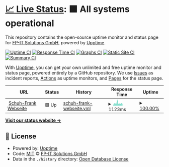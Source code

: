 # [📈 Live Status](https://schuh-frank.fpits.xyz): <!--live status--> **🟩 All systems operational**

This repository contains the open-source uptime monitor and status page for [FP-IT Solutions GmbH](http://www.fpitsolutions.de/), powered by [Upptime](https://github.com/upptime/upptime).

[![Uptime CI](https://github.com/FP-IT-Solutions-GmbH/upptime_schuh-frank/workflows/Uptime%20CI/badge.svg)](https://github.com/FP-IT-Solutions-GmbH/upptime_schuh-frank/actions?query=workflow%3A%22Uptime+CI%22)
[![Response Time CI](https://github.com/FP-IT-Solutions-GmbH/upptime_schuh-frank/workflows/Response%20Time%20CI/badge.svg)](https://github.com/FP-IT-Solutions-GmbH/upptime_schuh-frank/actions?query=workflow%3A%22Response+Time+CI%22)
[![Graphs CI](https://github.com/FP-IT-Solutions-GmbH/upptime_schuh-frank/workflows/Graphs%20CI/badge.svg)](https://github.com/FP-IT-Solutions-GmbH/upptime_schuh-frank/actions?query=workflow%3A%22Graphs+CI%22)
[![Static Site CI](https://github.com/FP-IT-Solutions-GmbH/upptime_schuh-frank/workflows/Static%20Site%20CI/badge.svg)](https://github.com/FP-IT-Solutions-GmbH/upptime_schuh-frank/actions?query=workflow%3A%22Static+Site+CI%22)
[![Summary CI](https://github.com/FP-IT-Solutions-GmbH/upptime_schuh-frank/workflows/Summary%20CI/badge.svg)](https://github.com/FP-IT-Solutions-GmbH/upptime_schuh-frank/actions?query=workflow%3A%22Summary+CI%22)

With [Upptime](https://upptime.js.org), you can get your own unlimited and free uptime monitor and status page, powered entirely by a GitHub repository. We use [Issues](https://github.com/FP-IT-Solutions-GmbH/upptime_schuh-frank/issues) as incident reports, [Actions](https://github.com/FP-IT-Solutions-GmbH/upptime_schuh-frank/actions) as uptime monitors, and [Pages](https://schuh-frank.fpits.xyz) for the status page.

<!--start: status pages-->
<!-- This summary is generated by Upptime (https://github.com/upptime/upptime) -->
<!-- Do not edit this manually, your changes will be overwritten -->
<!-- prettier-ignore -->
| URL | Status | History | Response Time | Uptime |
| --- | ------ | ------- | ------------- | ------ |
| <img alt="" src="https://favicons.githubusercontent.com/www.schuh-frank.de" height="13"> [Schuh-Frank Webseite](https://www.schuh-frank.de/) | 🟩 Up | [schuh-frank-webseite.yml](https://github.com/FP-IT-Solutions-GmbH/upptime_schuh-frank/commits/HEAD/history/schuh-frank-webseite.yml) | <details><summary><img alt="Response time graph" src="./graphs/schuh-frank-webseite/response-time-week.png" height="20"> 1123ms</summary><br><a href="https://schuh-frank.fpits.xyz/history/schuh-frank-webseite"><img alt="Response time 1224" src="https://img.shields.io/endpoint?url=https%3A%2F%2Fraw.githubusercontent.com%2FFP-IT-Solutions-GmbH%2Fupptime_schuh-frank%2FHEAD%2Fapi%2Fschuh-frank-webseite%2Fresponse-time.json"></a><br><a href="https://schuh-frank.fpits.xyz/history/schuh-frank-webseite"><img alt="24-hour response time 936" src="https://img.shields.io/endpoint?url=https%3A%2F%2Fraw.githubusercontent.com%2FFP-IT-Solutions-GmbH%2Fupptime_schuh-frank%2FHEAD%2Fapi%2Fschuh-frank-webseite%2Fresponse-time-day.json"></a><br><a href="https://schuh-frank.fpits.xyz/history/schuh-frank-webseite"><img alt="7-day response time 1123" src="https://img.shields.io/endpoint?url=https%3A%2F%2Fraw.githubusercontent.com%2FFP-IT-Solutions-GmbH%2Fupptime_schuh-frank%2FHEAD%2Fapi%2Fschuh-frank-webseite%2Fresponse-time-week.json"></a><br><a href="https://schuh-frank.fpits.xyz/history/schuh-frank-webseite"><img alt="30-day response time 968" src="https://img.shields.io/endpoint?url=https%3A%2F%2Fraw.githubusercontent.com%2FFP-IT-Solutions-GmbH%2Fupptime_schuh-frank%2FHEAD%2Fapi%2Fschuh-frank-webseite%2Fresponse-time-month.json"></a><br><a href="https://schuh-frank.fpits.xyz/history/schuh-frank-webseite"><img alt="1-year response time 1224" src="https://img.shields.io/endpoint?url=https%3A%2F%2Fraw.githubusercontent.com%2FFP-IT-Solutions-GmbH%2Fupptime_schuh-frank%2FHEAD%2Fapi%2Fschuh-frank-webseite%2Fresponse-time-year.json"></a></details> | <details><summary><a href="https://schuh-frank.fpits.xyz/history/schuh-frank-webseite">100.00%</a></summary><a href="https://schuh-frank.fpits.xyz/history/schuh-frank-webseite"><img alt="All-time uptime 99.90%" src="https://img.shields.io/endpoint?url=https%3A%2F%2Fraw.githubusercontent.com%2FFP-IT-Solutions-GmbH%2Fupptime_schuh-frank%2FHEAD%2Fapi%2Fschuh-frank-webseite%2Fuptime.json"></a><br><a href="https://schuh-frank.fpits.xyz/history/schuh-frank-webseite"><img alt="24-hour uptime 100.00%" src="https://img.shields.io/endpoint?url=https%3A%2F%2Fraw.githubusercontent.com%2FFP-IT-Solutions-GmbH%2Fupptime_schuh-frank%2FHEAD%2Fapi%2Fschuh-frank-webseite%2Fuptime-day.json"></a><br><a href="https://schuh-frank.fpits.xyz/history/schuh-frank-webseite"><img alt="7-day uptime 100.00%" src="https://img.shields.io/endpoint?url=https%3A%2F%2Fraw.githubusercontent.com%2FFP-IT-Solutions-GmbH%2Fupptime_schuh-frank%2FHEAD%2Fapi%2Fschuh-frank-webseite%2Fuptime-week.json"></a><br><a href="https://schuh-frank.fpits.xyz/history/schuh-frank-webseite"><img alt="30-day uptime 99.96%" src="https://img.shields.io/endpoint?url=https%3A%2F%2Fraw.githubusercontent.com%2FFP-IT-Solutions-GmbH%2Fupptime_schuh-frank%2FHEAD%2Fapi%2Fschuh-frank-webseite%2Fuptime-month.json"></a><br><a href="https://schuh-frank.fpits.xyz/history/schuh-frank-webseite"><img alt="1-year uptime 99.90%" src="https://img.shields.io/endpoint?url=https%3A%2F%2Fraw.githubusercontent.com%2FFP-IT-Solutions-GmbH%2Fupptime_schuh-frank%2FHEAD%2Fapi%2Fschuh-frank-webseite%2Fuptime-year.json"></a></details>

<!--end: status pages-->

[**Visit our status website →**](https://schuh-frank.fpits.xyz)

## 📄 License

- Powered by: [Upptime](https://github.com/upptime/upptime)
- Code: [MIT](./LICENSE) © [FP-IT Solutions GmbH](http://www.fpitsolutions.de/)
- Data in the `./history` directory: [Open Database License](https://opendatacommons.org/licenses/odbl/1-0/)
